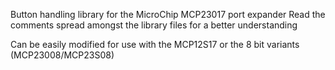 Button handling library for the MicroChip MCP23017 port expander
Read the comments spread amongst the library files for a better understanding

Can be easily modified for use with the MCP12S17 or the 8 bit variants (MCP23008/MCP23S08)
